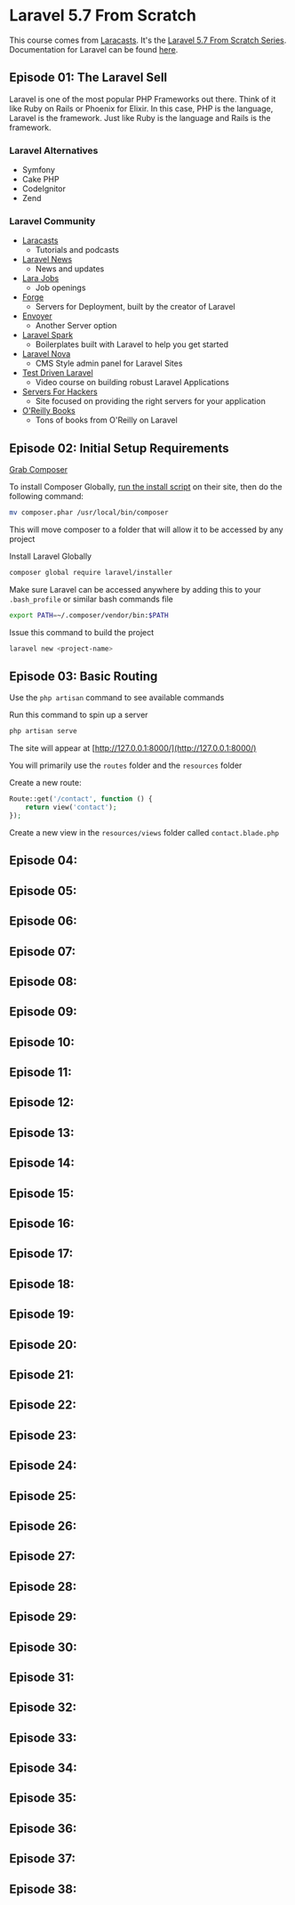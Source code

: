# Laravel 5.7 From Scratch
This course comes from [Laracasts](https://laracasts.com/). It's the [Laravel 5.7 From Scratch Series](https://laracasts.com/series/laravel-from-scratch-2018/). Documentation for Laravel can be found [here](https://laravel.com/docs/5.8).

## Episode 01: The Laravel Sell
Laravel is one of the most popular PHP Frameworks out there. Think of it like Ruby on Rails or Phoenix for Elixir. In this case, PHP is the language, Laravel is the framework. Just like Ruby is the language and Rails is the framework.

### Laravel Alternatives
- Symfony
- Cake PHP
- CodeIgnitor
- Zend

### Laravel Community
- [Laracasts](https://laracasts.com/)
  - Tutorials and podcasts
- [Laravel News](https://laravel-news.com/)
  - News and updates
- [Lara Jobs](https://larajobs.com/)
  - Job openings
- [Forge](https://forge.laravel.com/)
  - Servers for Deployment, built by the creator of Laravel
- [Envoyer](https://envoyer.io/)
  - Another Server option
- [Laravel Spark](https://spark.laravel.com/)
  - Boilerplates built with Laravel to help you get started
- [Laravel Nova](https://nova.laravel.com/)
  - CMS Style admin panel for Laravel Sites
- [Test Driven Laravel](https://course.testdrivenlaravel.com/)
  - Video course on building robust Laravel Applications
- [Servers For Hackers](https://serversforhackers.com/)
  - Site focused on providing the right servers for your application
- [O'Reilly Books](http://shop.oreilly.com/product/0636920044116.do)
  - Tons of books from O'Reilly on Laravel


## Episode 02: Initial Setup Requirements
[Grab Composer](https://getcomposer.org/)

To install Composer Globally, [run the install script](https://getcomposer.org/download/) on their site, then do the following command:
```bash
mv composer.phar /usr/local/bin/composer
```
This will move composer to a folder that will allow it to be accessed by any project

Install Laravel Globally
```bash
composer global require laravel/installer
```

Make sure Laravel can be accessed anywhere by adding this to your `.bash_profile` or similar bash commands file
```bash
export PATH=~/.composer/vendor/bin:$PATH
```

Issue this command to build the project
```bash
laravel new <project-name>
```


## Episode 03: Basic Routing
Use the `php artisan` command to see available commands

Run this command to spin up a server
```bash
php artisan serve
```
The site will appear at [http://127.0.0.1:8000/](http://127.0.0.1:8000/)

You will primarily use the `routes` folder and the `resources` folder

Create a new route:
```php
Route::get('/contact', function () {
    return view('contact');
});
```

Create a new view in the `resources/views` folder called `contact.blade.php`


## Episode 04:


## Episode 05:


## Episode 06:


## Episode 07:


## Episode 08:


## Episode 09:


## Episode 10:


## Episode 11:


## Episode 12:


## Episode 13:


## Episode 14:


## Episode 15:


## Episode 16:


## Episode 17:


## Episode 18:


## Episode 19:


## Episode 20:


## Episode 21:


## Episode 22:


## Episode 23:


## Episode 24:


## Episode 25:


## Episode 26:


## Episode 27:


## Episode 28:


## Episode 29:


## Episode 30:


## Episode 31:


## Episode 32:


## Episode 33:


## Episode 34:


## Episode 35:


## Episode 36:


## Episode 37:


## Episode 38:



